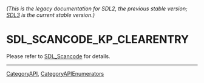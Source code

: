 ###### (This is the legacy documentation for SDL2, the previous stable version; [SDL3](https://wiki.libsdl.org/SDL3/) is the current stable version.)
# SDL_SCANCODE_KP_CLEARENTRY

Please refer to [SDL_Scancode](SDL_Scancode) for details.

----
[CategoryAPI](CategoryAPI), [CategoryAPIEnumerators](CategoryAPIEnumerators)

